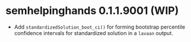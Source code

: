 # semhelpinghands 0.1.1.9001 (WIP)

- Add `standardizedSolution_boot_ci()` for forming bootstrap percentile
  confidence intervals for standardized solution in a `lavaan` output.
